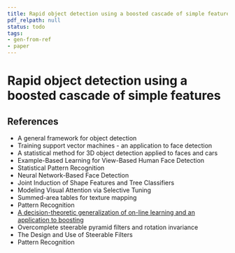 ```yaml
---
title: Rapid object detection using a boosted cascade of simple features
pdf_relpath: null
status: todo
tags:
- gen-from-ref
- paper
---
```


# Rapid object detection using a boosted cascade of simple features

## References

- A general framework for object detection
- Training support vector machines - an application to face detection
- A statistical method for 3D object detection applied to faces and cars
- Example-Based Learning for View-Based Human Face Detection
- Statistical Pattern Recognition
- Neural Network-Based Face Detection
- Joint Induction of Shape Features and Tree Classifiers
- Modeling Visual Attention via Selective Tuning
- Summed-area tables for texture mapping
- Pattern Recognition
- [A decision-theoretic generalization of on-line learning and an application to boosting](./a-decision-theoretic-generalization-of-on-line-learning-and-an-application-to-boosting.md)
- Overcomplete steerable pyramid filters and rotation invariance
- The Design and Use of Steerable Filters
- Pattern Recognition

